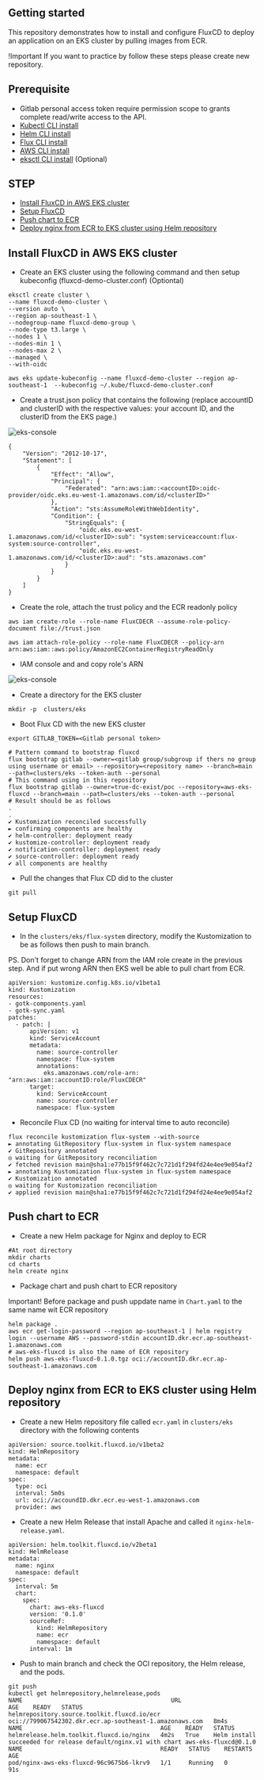 ## Getting started

This repository demonstrates how to install and configure FluxCD to deploy an application on an EKS cluster by pulling images from ECR.

!Important If you want to practice by follow these steps please create new repository.

## Prerequisite
 - Gitlab personal access token require permission scope to grants complete read/write access to the API.
 - [Kubectl CLI install](https://kubernetes.io/docs/tasks/tools/)
 - [Helm CLI install](https://helm.sh/docs/intro/install/)
 - [Flux CLI install](https://fluxcd.io/flux/installation/#install-the-flux-cli)
 - [AWS CLI install](https://docs.aws.amazon.com/cli/latest/userguide/getting-started-install.html#getting-started-install-instructions)
 - [eksctl CLI install](https://eksctl.io/installation/) (Optional)

## STEP
- [Install FluxCD in AWS EKS cluster](https://gitlab.com/true-dc-exist/poc/aws-eks-fluxcd#install-fluxcd-in-aws-eks-cluster)
- [Setup FluxCD](https://gitlab.com/true-dc-exist/poc/aws-eks-fluxcd#setup-fluxcd)
- [Push chart to ECR](https://gitlab.com/true-dc-exist/poc/aws-eks-fluxcd#push-chart-to-ecr)
- [Deploy nginx from ECR to EKS cluster using Helm repository](https://gitlab.com/true-dc-exist/poc/aws-eks-fluxcd#deploy-nginx-from-ecr-to-eks-cluster-using-helm-repository)

## Install FluxCD in AWS EKS cluster
 - Create an EKS cluster using the following command and then setup kubeconfig (fluxcd-demo-cluster.conf) (Optiontal)
```
eksctl create cluster \
--name fluxcd-demo-cluster \
--version auto \
--region ap-southeast-1 \
--nodegroup-name fluxcd-demo-group \
--node-type t3.large \
--nodes 1 \
--nodes-min 1 \
--nodes-max 2 \
--managed \
--with-oidc

aws eks update-kubeconfig --name fluxcd-demo-cluster --region ap-southeast-1  --kubeconfig ~/.kube/fluxcd-demo-cluster.conf
```


- Create a trust.json policy that contains the following (replace accountID and clusterID with the respective values: your account ID, and the clusterID from the EKS page.)

![eks-console](https://gitlab.com/true-dc-exist/poc/aws-eks-fluxcd/-/raw/main/eks-console.jpg)
```
{
    "Version": "2012-10-17",
    "Statement": [
        {
            "Effect": "Allow",
            "Principal": {
                "Federated": "arn:aws:iam::<accountID>:oidc-provider/oidc.eks.eu-west-1.amazonaws.com/id/<clusterID>"
            },
            "Action": "sts:AssumeRoleWithWebIdentity",
            "Condition": {
                "StringEquals": {
                    "oidc.eks.eu-west-1.amazonaws.com/id/<clusterID>:sub": "system:serviceaccount:flux-system:source-controller",
                    "oidc.eks.eu-west-1.amazonaws.com/id/<clusterID>:aud": "sts.amazonaws.com"
                }
            }
        }
    ]
}
```
- Create the role, attach the trust policy and the ECR readonly policy
```
aws iam create-role --role-name FluxCDECR --assume-role-policy-document file://trust.json

aws iam attach-role-policy --role-name FluxCDECR --policy-arn arn:aws:iam::aws:policy/AmazonEC2ContainerRegistryReadOnly
```

- IAM console and and copy role's ARN

![eks-console](https://gitlab.com/true-dc-exist/poc/aws-eks-fluxcd/-/raw/main/iam-role.jpg)

- Create a directory for the EKS cluster

```
mkdir -p  clusters/eks
```

- Boot Flux CD with the new EKS cluster
```
export GITLAB_TOKEN=<Gitlab personal token>

# Pattern command to bootstrap fluxcd
flux bootstrap gitlab --owner=<gitlab group/subgroup if thers no group using username or email> --repository=<repository name> --branch=main --path=clusters/eks --token-auth --personal
# This command using in this repository
flux bootstrap gitlab --owner=true-dc-exist/poc --repository=aws-eks-fluxcd --branch=main --path=clusters/eks --token-auth --personal
# Result should be as follows
.
.
✔ Kustomization reconciled successfully
► confirming components are healthy
✔ helm-controller: deployment ready
✔ kustomize-controller: deployment ready
✔ notification-controller: deployment ready
✔ source-controller: deployment ready
✔ all components are healthy
```

- Pull the changes that Flux CD did to the cluster
```
git pull
```
## Setup FluxCD
- In the `clusters/eks/flux-system` directory, modify the Kustomization to be as follows then push to main branch.

PS. Don't forget to change ARN from the IAM role create in the previous step. And if put wrong ARN then EKS well be able to pull chart from ECR.
```
apiVersion: kustomize.config.k8s.io/v1beta1
kind: Kustomization
resources:
- gotk-components.yaml
- gotk-sync.yaml
patches:
  - patch: |
      apiVersion: v1
      kind: ServiceAccount
      metadata:
        name: source-controller
        namespace: flux-system
        annotations:
          eks.amazonaws.com/role-arn: "arn:aws:iam::accountID:role/FluxCDECR" 
      target:
        kind: ServiceAccount
        name: source-controller
        namespace: flux-system
```

- Reconcile Flux CD (no waiting for interval time to auto reconcile)
```
flux reconcile kustomization flux-system --with-source
► annotating GitRepository flux-system in flux-system namespace
✔ GitRepository annotated
◎ waiting for GitRepository reconciliation
✔ fetched revision main@sha1:e77b15f9f462c7c721d1f294fd24e4ee9e054af2
► annotating Kustomization flux-system in flux-system namespace
✔ Kustomization annotated
◎ waiting for Kustomization reconciliation
✔ applied revision main@sha1:e77b15f9f462c7c721d1f294fd24e4ee9e054af2
```

## Push chart to ECR
- Create a new Helm package for Nginx and deploy to ECR
```
#At root directory
mkdir charts
cd charts
helm create nginx
```

- Package chart and push chart to ECR repository

Important! Before package and push uppdate name in `Chart.yaml` to the same name wit ECR repository 

```
helm package .
aws ecr get-login-password --region ap-southeast-1 | helm registry login --username AWS --password-stdin accountID.dkr.ecr.ap-southeast-1.amazonaws.com
# aws-eks-fluxcd is also the name of ECR repository
helm push aws-eks-fluxcd-0.1.0.tgz oci://accountID.dkr.ecr.ap-southeast-1.amazonaws.com
```

## Deploy nginx from ECR to EKS cluster using Helm repository

- Create a new Helm repository file called `ecr.yaml` in `clusters/eks` directory with the following contents
```
apiVersion: source.toolkit.fluxcd.io/v1beta2
kind: HelmRepository
metadata:
  name: ecr
  namespace: default
spec:
  type: oci
  interval: 5m0s
  url: oci://accoundID.dkr.ecr.eu-west-1.amazonaws.com
  provider: aws
```
- Create a new Helm Release that install Apache and called it `nginx-helm-release.yaml`.
```
apiVersion: helm.toolkit.fluxcd.io/v2beta1
kind: HelmRelease
metadata:
  name: nginx
  namespace: default
spec:
  interval: 5m
  chart:
    spec:
      chart: aws-eks-fluxcd
      version: '0.1.0'
      sourceRef:
        kind: HelmRepository
        name: ecr
        namespace: default
      interval: 1m
```

- Push to main branch and check the OCI repository, the Helm release, and the pods.
```
git push 
kubectl get helmrepository,helmrelease,pods
NAME                                          URL                                                       AGE    READY   STATUS
helmrepository.source.toolkit.fluxcd.io/ecr   oci://799067542302.dkr.ecr.ap-southeast-1.amazonaws.com   8m4s           
NAME                                       AGE    READY   STATUS
helmrelease.helm.toolkit.fluxcd.io/nginx   4m2s   True    Helm install succeeded for release default/nginx.v1 with chart aws-eks-fluxcd@0.1.0
NAME                                       READY   STATUS    RESTARTS   AGE
pod/nginx-aws-eks-fluxcd-96c9675b6-lkrv9   1/1     Running   0          91s
```
